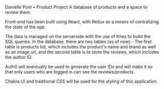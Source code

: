 Danielle Pont • Product Project
A database of products and a space to review them.

Front-end has been built using React, with Redux as a means of centralizing the state of the app.

The data is managed on the serverside with the use of Knex to build the SQL queries.
In the database, there are two tables (as of now) - The first table is products list, which includes the product's name and brand as well as an image url, and the second table is to store the reviews, which includes the author ID.

Auth0 will eventually be used to generate the user IDs and will make it so that only users who are logged in can see the reviews/products.

Chakra UI and traditional CSS will be used for the styling of this application.
